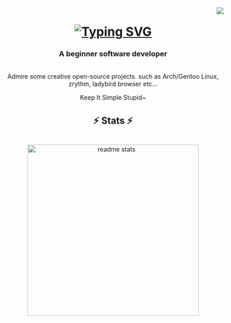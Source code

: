 <img align="right" src="https://visitor-badge.laobi.icu/badge?page_id=jindongjie.jindongjie&right_color=yellow" />
<h1 align="center">
   <a href="https://git.io/typing-svg"><img src="http://readme-typing-svg.herokuapp.com?font=Fira+Code&size=22&pause=1000&color=D8A52D&random=true&width=550&lines=%F0%9F%8C%8F%F0%9F%8C%A4%EF%B8%8F+Welcome+to+the+earth+internet+!%F0%9F%AA%90;I+am+ar0m+~+%F0%9F%8C%91%F0%9F%8C%91" alt="Typing SVG" /></a>
</h1>


<h3 align="center">A beginner software developer</h3>

<br/>

<div align="center">
Admire some creative open-source projects.
such as Arch/Gentoo Linux, zrythm, ladybird browser etc...

Keep It Simple Stupid~

</div>

<h2 align="center">⚡ Stats ⚡</h2>
<br>
<div align=center>
  <img width=390 src="https://github-readme-stats.vercel.app/api?username=jindongjie&theme=gruvbox&count_private=true&show_icons=true&rank_icon=github&border_radius=10" alt="readme stats" />
  <br/>
  
</div>
